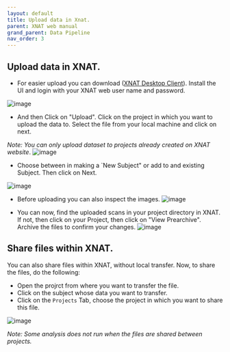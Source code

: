 ```yaml
---
layout: default
title: Upload data in Xnat.
parent: XNAT web manual
grand_parent: Data Pipeline
nav_order: 3
---
```


## Upload data in XNAT.
- For easier upload you can download ([XNAT Desktop Client](https://wiki.xnat.org/xnat-tools/xnat-desktop-client-dxm)). Install the UI and login with your XNAT web user name and password.

![image](https://user-images.githubusercontent.com/40626584/200124341-90a04c8e-3b7d-4c73-a57f-2754965a34e9.png)

- And then Click on "Upload". Click on the project in which you want to upload the data to. Select the file from your local machine and click on next.

_Note: You can only upload dataset to projects already created on XNAT website_.
![image](https://user-images.githubusercontent.com/40626584/200124496-efdaf98b-dc3e-4db4-a743-7e8584eae9cf.png)

- Choose between in making a `New Subject" or add to and existing Subject. Then click on Next. 

![image](https://user-images.githubusercontent.com/40626584/200124588-ed1c5edd-8460-4a31-b1b1-9bc071f431cb.png)

- Before uploading you can also inspect the images.
![image](https://user-images.githubusercontent.com/40626584/200124656-a287a323-6e45-4e10-95a9-fd70a640a2de.png)

- You can now, find the uploaded scans in your project directory in XNAT. If not, then click on your Project, then click on "View Prearchive". Archive the files to confirm your changes.
![image](https://user-images.githubusercontent.com/40626584/200135333-5b860550-4abb-49c6-8532-896aecd67b1e.png)



## Share files within XNAT.
You can also share files within XNAT, without local transfer. Now, to share the files, do the following:
- Open the projrct from where you want to transfer the file.
- Click on the subject whose data you want to transfer.
- Click on the ``Projects`` Tab, choose the project in which you want to share this file.

![image](https://user-images.githubusercontent.com/40626584/200135492-751636c9-2d9b-4a4c-a9ea-37f26bc7c971.png)


_Note: Some analysis does not run when the files are shared between projects._
